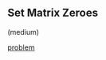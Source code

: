## Set Matrix Zeroes
(medium)

<a href="https://leetcode.com/problems/set-matrix-zeroes/">problem</a>
